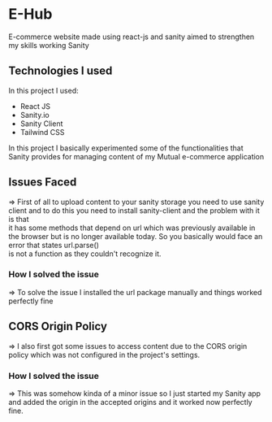 # E-Hub
E-commerce website made using react-js and sanity aimed to strengthen my skills working Sanity

 ## Technologies I used <br>

 In this project I used:
   - React JS
   - Sanity.io
   - Sanity Client
   - Tailwind CSS

 In this project I basically experimented some of the functionalities that Sanity provides for managing content of my Mutual e-commerce application <br>
 
 ## Issues Faced

 => First of all to upload content to your sanity storage you need to use sanity client and to do this you need to install sanity-client and the problem with it is that<br>
    it has some methods that depend on url which was previously available in the browser but is no longer available today. So you basically would face an error that states url.parse()   
    is not a function as they couldn't recognize it.

 ### How I solved the issue

 => To solve the issue I installed the url package manually and things worked perfectly fine

 ## CORS Origin Policy

 => I also first got some issues to access content due to the CORS origin policy which was not configured in the project's settings.

 ### How I solved the issue

 => This was somehow kinda of a minor issue so I just started my Sanity app and added the origin in the accepted origins and it worked now perfectly fine.
